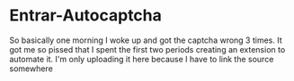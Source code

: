 # Entrar-Autocaptcha
So basically one morning I woke up and got the captcha wrong 3 times. It got me so pissed that I spent the first two periods creating an extension to automate it. I'm only uploading it here because I have to link the source somewhere
